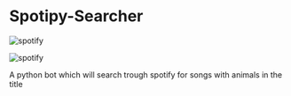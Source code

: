 # Spotipy-Searcher

![spotify](https://res.cloudinary.com/practicaldev/image/fetch/s--NaBO0vjh--/c_imagga_scale,f_auto,fl_progressive,h_420,q_auto,w_1000/https://thepracticaldev.s3.amazonaws.com/i/obqo8d6t00w0cdtq71im.png)

![spotify](https://res.cloudinary.com/practicaldev/image/fetch/s--NaBO0vjh--/c_imagga_scale,f_auto,fl_progressive,h_420,q_auto,w_1000/https://thepracticaldev.s3.amazonaws.com/i/obqo8d6t00w0cdtq71im.png)


A python bot which will search trough spotify for songs with animals in the title
